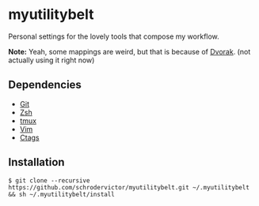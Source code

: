 # myutilitybelt

Personal settings for the lovely tools that compose my workflow.

**Note:** Yeah, some mappings are weird, but that is because of 
[Dvorak](http://en.wikipedia.org/wiki/Dvorak_Simplified_Keyboard).
(not actually using it right now)

## Dependencies

* [Git](http://git-scm.com/)
* [Zsh](http://www.zsh.org/)
* [tmux](http://tmux.sourceforge.net/)
* [Vim](http://www.vim.org/)
* [Ctags](http://ctags.sourceforge.net/)

## Installation

    $ git clone --recursive https://github.com/schrodervictor/myutilitybelt.git ~/.myutilitybelt && sh ~/.myutilitybelt/install
